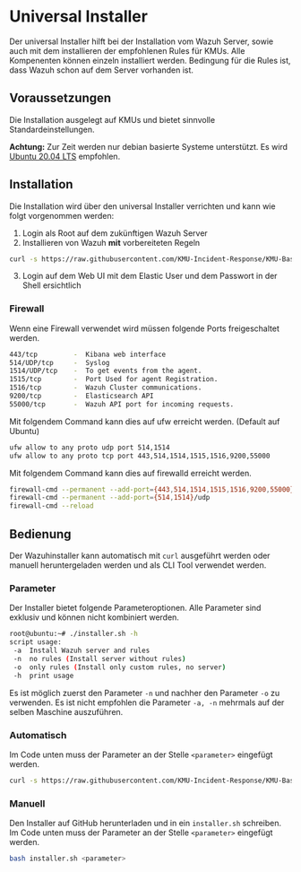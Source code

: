 # Universal Installer
Der universal Installer hilft bei der Installation vom Wazuh Server, sowie auch mit dem installieren der empfohlenen Rules für KMUs.
Alle Kompenenten können einzeln installiert werden.
Bedingung für die Rules ist, dass Wazuh schon auf dem Server vorhanden ist.

## Voraussetzungen
Die Installation ausgelegt auf KMUs und bietet sinnvolle Standardeinstellungen.

**Achtung:** Zur Zeit werden nur debian basierte Systeme unterstützt. Es wird [Ubuntu 20.04 LTS](https://releases.ubuntu.com/20.04.4/ubuntu-20.04.4-live-server-amd64.iso) empfohlen.

## Installation
Die Installation wird über den universal Installer verrichten und kann wie folgt vorgenommen werden:

1. Login als Root auf dem zukünftigen Wazuh Server
2. Installieren von Wazuh **mit** vorbereiteten Regeln
``` bash 
curl -s https://raw.githubusercontent.com/KMU-Incident-Response/KMU-Basis-Logging/main/universal_installer/installer.sh | bash -s -- -a
```
3. Login auf dem Web UI mit dem Elastic User und dem Passwort in der Shell ersichtlich


### Firewall
Wenn eine Firewall verwendet wird müssen folgende Ports freigeschaltet werden.
``` bash
443/tcp         -  Kibana web interface
514/UDP/tcp     -  Syslog
1514/UDP/tcp    -  To get events from the agent.
1515/tcp        -  Port Used for agent Registration.
1516/tcp        -  Wazuh Cluster communications.
9200/tcp        -  Elasticsearch API
55000/tcp       -  Wazuh API port for incoming requests.
```
Mit folgendem Command kann dies auf ufw erreicht werden. (Default auf Ubuntu)
``` bash
ufw allow to any proto udp port 514,1514
ufw allow to any proto tcp port 443,514,1514,1515,1516,9200,55000
```
Mit folgendem Command kann dies auf firewalld erreicht werden.
``` bash
firewall-cmd --permanent --add-port={443,514,1514,1515,1516,9200,55000}/tcp
firewall-cmd --permanent --add-port={514,1514}/udp
firewall-cmd --reload
```


## Bedienung
Der Wazuhinstaller kann automatisch mit `curl` ausgeführt werden oder manuell heruntergeladen werden und als CLI Tool verwendet werden.

### Parameter
Der Installer bietet folgende Parameteroptionen. Alle Parameter sind exklusiv und können nicht kombiniert werden.
``` bash
root@ubuntu:~# ./installer.sh -h
script usage:
 -a	 Install Wazuh server and rules
 -n	 no rules (Install server without rules)
 -o	 only rules (Install only custom rules, no server)
 -h	 print usage
```

Es ist möglich zuerst den Parameter `-n` und nachher den Parameter `-o` zu verwenden. Es ist nicht empfohlen die Parameter `-a, -n` mehrmals auf der selben Maschine auszuführen.

### Automatisch
Im Code unten muss der Parameter an der Stelle `<parameter>` eingefügt werden.
``` bash
curl -s https://raw.githubusercontent.com/KMU-Incident-Response/KMU-Basis-Logging/main/universal_installer/installer.sh | bash -s -- <parameter>
```

### Manuell
Den Installer auf GitHub herunterladen und in ein `installer.sh` schreiben. Im Code unten muss der Parameter an der Stelle `<parameter>` eingefügt werden.
``` bash
bash installer.sh <parameter>
```